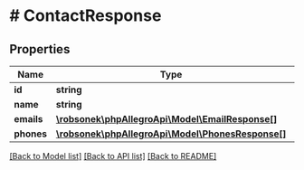 # # ContactResponse

## Properties

Name | Type | Description | Notes
------------ | ------------- | ------------- | -------------
**id** | **string** |  | [optional]
**name** | **string** |  | [optional]
**emails** | [**\robsonek\phpAllegroApi\Model\EmailResponse[]**](EmailResponse.md) |  | [optional]
**phones** | [**\robsonek\phpAllegroApi\Model\PhonesResponse[]**](PhonesResponse.md) |  | [optional]

[[Back to Model list]](../../README.md#models) [[Back to API list]](../../README.md#endpoints) [[Back to README]](../../README.md)
